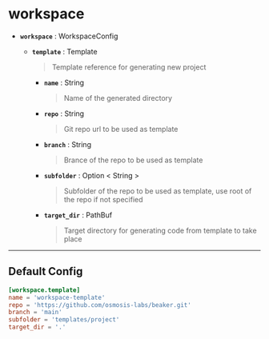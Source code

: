 # workspace

* **`workspace`** : WorkspaceConfig  
  
   > 
  
  * **`template`** : Template  
    
     > 
     > Template reference for generating new project  
     > 
    
    * **`name`** : String  
      
       > 
       > Name of the generated directory  
       > 
      
      
    
    * **`repo`** : String  
      
       > 
       > Git repo url to be used as template  
       > 
      
      
    
    * **`branch`** : String  
      
       > 
       > Brance of the repo to be used as template  
       > 
      
      
    
    * **`subfolder`** : Option < String >  
      
       > 
       > Subfolder of the repo to be used as template, use root of the repo if not specified  
       > 
      
      
    
    * **`target_dir`** : PathBuf  
      
       > 
       > Target directory for generating code from template to take place  
       > 
      
      

---

## Default Config

```toml
[workspace.template]
name = 'workspace-template'
repo = 'https://github.com/osmosis-labs/beaker.git'
branch = 'main'
subfolder = 'templates/project'
target_dir = '.'
```